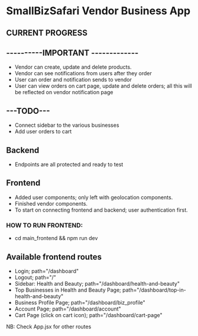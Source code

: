 # SmallBizSafari Vendor Business App
## CURRENT PROGRESS
## ----------IMPORTANT -------------
- Vendor can create, update and delete products.
- Vendor can see notifications from users after they order
- User can order and notification sends to vendor
- User can view orders on cart page, update and delete orders; all this will be reflected on vendor notification page

## ---TODO---
- Connect sidebar to the various businesses
- Add user orders to cart

## Backend
- Endpoints are all protected and ready to test

## Frontend
- Added user components; only left with geolocation components.
- Finished vendor components.
- To start on connecting frontend and backend; user authentication first. 

### HOW TO RUN FRONTEND: 
- cd main_frontend && npm run dev

## Available frontend routes
- Login; path="/dashboard"
- Logout; path="/"
- Sidebar: Health and Beauty; path="/dashboard/health-and-beauty"
- Top Businesses in Health and Beauty Page; path="/dashboard/top-in-health-and-beauty"
- Business Profile Page; path="/dashboard/biz_profile"
- Account Page; path="/dashboard/account"
- Cart Page (click on cart icon); path="/dashboard/cart-page"

NB: Check App.jsx for other routes
